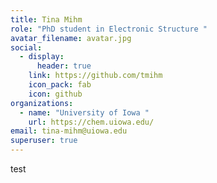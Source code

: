 ```yaml
---
title: Tina Mihm
role: "PhD student in Electronic Structure "
avatar_filename: avatar.jpg
social:
  - display:
      header: true
    link: https://github.com/tmihm
    icon_pack: fab
    icon: github
organizations:
  - name: "University of Iowa "
    url: https://chem.uiowa.edu/
email: tina-mihm@uiowa.edu
superuser: true
---
```

test
